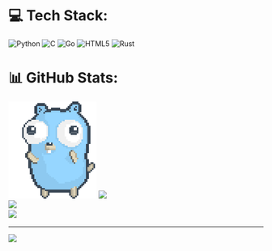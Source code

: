 
# 💻 Tech Stack:
![Python](https://img.shields.io/badge/python-3670A0?style=plastic&logo=python&logoColor=ffdd54) ![C](https://img.shields.io/badge/c-%2300599C.svg?style=plastic&logo=c&logoColor=white) ![Go](https://img.shields.io/badge/go-%2300ADD8.svg?style=plastic&logo=go&logoColor=white) ![HTML5](https://img.shields.io/badge/html5-%23E34F26.svg?style=plastic&logo=html5&logoColor=white) ![Rust](https://img.shields.io/badge/rust-%23000000.svg?style=plastic&logo=rust&logoColor=white)
# 📊 GitHub Stats:
![Demo](./dancing-gopher.gif) ![](https://github-readme-stats.vercel.app/api?username=scott-mescudi&theme=merko&hide_border=false&include_all_commits=false&count_private=false)<br/> 
![](https://github-readme-streak-stats.herokuapp.com/?user=scott-mescudi&theme=merko&hide_border=false)<br/> 
![](https://github-readme-stats.vercel.app/api/top-langs/?username=scott-mescudi&theme=merko&hide_border=false&include_all_commits=false&count_private=false&layout=compact)

---
[![](https://visitcount.itsvg.in/api?id=scott-mescudi&icon=0&color=0)](https://visitcount.itsvg.in)


<!-- Proudly created with GPRM ( https://gprm.itsvg.in ) -->
